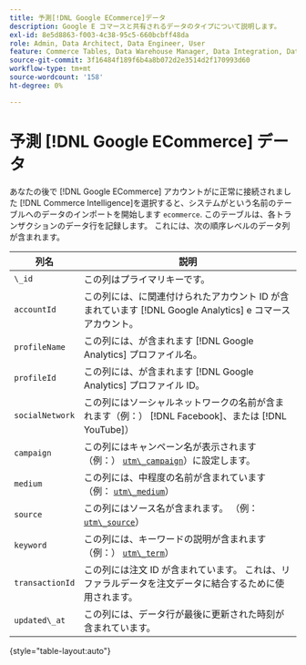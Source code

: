 ```yaml
---
title: 予測[!DNL Google ECommerce]データ
description: Google E コマースと共有されるデータのタイプについて説明します。
exl-id: 8e5d8863-f003-4c38-95c5-660bcbff48da
role: Admin, Data Architect, Data Engineer, User
feature: Commerce Tables, Data Warehouse Manager, Data Integration, Data Import/Export
source-git-commit: 3f16484f189f6b4a8b072d2e3514d2f170993d60
workflow-type: tm+mt
source-wordcount: '158'
ht-degree: 0%

---
```


# 予測 [!DNL Google ECommerce] データ

あなたの後で [!DNL Google ECommerce] アカウントがに正常に接続されました [!DNL Commerce Intelligence]を選択すると、システムがという名前のテーブルへのデータのインポートを開始します `ecommerce`. このテーブルは、各トランザクションのデータ行を記録します。 これには、次の順序レベルのデータ列が含まれます。

| 列名 | 説明 |
|-----|-----|
| `\_id` | この列はプライマリキーです。 |
| `accountId` | この列には、に関連付けられたアカウント ID が含まれています [!DNL Google Analytics] e コマースアカウント。 |
| `profileName` | この列には、が含まれます [!DNL Google Analytics] プロファイル名。 |
| `profileId` | この列には、が含まれます [!DNL Google Analytics] プロファイル ID。 |
| `socialNetwork` | この列にはソーシャルネットワークの名前が含まれます（例：） [!DNL Facebook]、または [!DNL YouTube]） |
| `campaign` | この列にはキャンペーン名が表示されます（例：） [`utm\_campaign`](https://support.google.com/analytics/answer/1033867?hl=en)）に設定します。 |
| `medium` | この列には、中程度の名前が含まれています（例： [`utm\_medium`](https://support.google.com/analytics/answer/1033867?hl=en)） |
| `source` | この列にはソース名が含まれます。 （例： [`utm\_source`](https://support.google.com/analytics/answer/1033867?hl=en)） |
| `keyword` | この列には、キーワードの説明が含まれます（例：） [`utm\_term`](https://support.google.com/analytics/answer/1033867?hl=en)） |
| `transactionId` | この列には注文 ID が含まれています。 これは、リファラルデータを注文データに結合するために使用されます。 |
| `updated\_at` | この列には、データ行が最後に更新された時刻が含まれています。 |

{style="table-layout:auto"}
